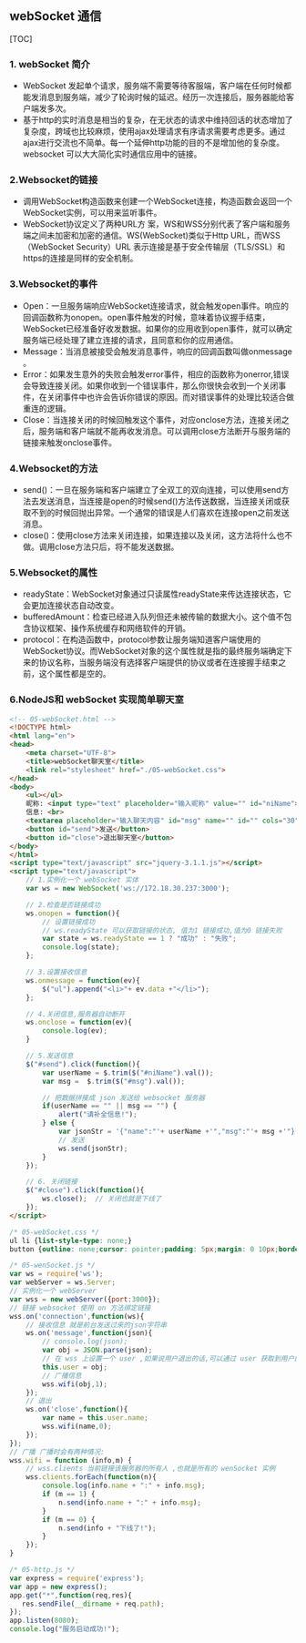 ## webSocket 通信

[TOC]

### 1. webSocket 简介

- WebSocket 发起单个请求，服务端不需要等待客服端，客户端在任何时候都能发消息到服务端，减少了轮询时候的延迟。经历一次连接后，服务器能给客户端发多次。
- 基于http的实时消息是相当的复杂，在无状态的请求中维持回话的状态增加了复杂度，跨域也比较麻烦，使用ajax处理请求有序请求需要考虑更多。通过
  ajax进行交流也不简单。每一个延伸http功能的目的不是增加他的复杂度。websocket 可以大大简化实时通信应用中的链接。

### 2.Websocket的链接

- 调用WebSocket构造函数来创建一个WebSocket连接，构造函数会返回一个WebSocket实例，可以用来监听事件。
- WebSocket协议定义了两种URL方 案，WS和WSS分别代表了客户端和服务端之间未加密和加密的通信。WS(WebSocket)类似于Http
  URL，而WSS（WebSocket
  Security）URL 表示连接是基于安全传输层（TLS/SSL）和https的连接是同样的安全机制。

### 3.Websocket的事件

- Open：一旦服务端响应WebSocket连接请求，就会触发open事件。响应的回调函数称为onopen。open事件触发的时候，意味着协议握手结束，WebSocket已经准备好收发数据。如果你的应用收到open事件，就可以确定服务端已经处理了建立连接的请求，且同意和你的应用通信。
- Message：当消息被接受会触发消息事件，响应的回调函数叫做onmessage 。
- Error：如果发生意外的失败会触发error事件，相应的函数称为onerror,错误会导致连接关闭。如果你收到一个错误事件，那么你很快会收到一个关闭事件，在关闭事件中也许会告诉你错误的原因。而对错误事件的处理比较适合做重连的逻辑。
- Close：当连接关闭的时候回触发这个事件，对应onclose方法，连接关闭之后，服务端和客户端就不能再收发消息。可以调用close方法断开与服务端的链接来触发onclose事件。

### 4.Websocket的方法

- send()：一旦在服务端和客户端建立了全双工的双向连接，可以使用send方法去发送消息，当连接是open的时候send()方法传送数据，当连接关闭或获取不到的时候回抛出异常。一个通常的错误是人们喜欢在连接open之前发送消息。
- close()：使用close方法来关闭连接，如果连接以及关闭，这方法将什么也不做。调用close方法只后，将不能发送数据。

### 5.Websocket的属性

- readyState：WebSocket对象通过只读属性readyState来传达连接状态，它会更加连接状态自动改变。
- bufferedAmount：检查已经进入队列但还未被传输的数据大小。这个值不包含协议框架、操作系统缓存和网络软件的开销。
- protocol：在构造函数中，protocol参数让服务端知道客户端使用的WebSocket协议。而WebSocket对象的这个属性就是指的最终服务端确定下来的协议名称，当服务端没有选择客户端提供的协议或者在连接握手结束之前，这个属性都是空的。

### 6.NodeJS和 webSocket 实现简单聊天室

```html
<!-- 05-webSocket.html -->
<!DOCTYPE html>
<html lang="en">
<head>
    <meta charset="UTF-8">
    <title>webSocket聊天室</title>
    <link rel="stylesheet" href="./05-webSocket.css">
</head>
<body>
    <ul></ul>
    昵称: <input type="text" placeholder="输入昵称" value="" id="niName"> <br> <br>
    信息: <br>
    <textarea placeholder="输入聊天内容" id="msg" name="" id="" cols="30" rows="10"></textarea> <br>
    <button id="send">发送</button>
    <button id="close">退出聊天室</button>
</body>
</html>
<script type="text/javascript" src="jquery-3.1.1.js"></script>
<script type="text/javascript">
    // 1.实例化一个 webSocket 实体
    var ws = new WebSocket('ws://172.18.30.237:3000');

    // 2.检查是否链接成功
    ws.onopen = function(){
        // 设置链接成功
        // ws.readyState 可以获取链接的状态, 值为1 链接成功,值为0 链接失败
        var state = ws.readyState == 1 ? "成功" : "失败";
        console.log(state);
    };

    // 3.设置接收信息
    ws.onmessage = function(ev){
        $("ul").append("<li>"+ ev.data +"</li>");
    };

    // 4.关闭信息,服务器自动断开
    ws.onclose = function(ev){
        console.log(ev);
    }

    // 5.发送信息
    $("#send").click(function(){
        var userName = $.trim($("#niName").val());
        var msg =  $.trim($("#msg").val());

        // 把数据拼接成 json 发送给 websocket 服务器
        if(userName == "" || msg == "") {
            alert("请补全信息!");
        } else {
            var jsonStr = '{"name":"'+ userName +'","msg":"'+ msg +'"}'
            // 发送
            ws.send(jsonStr);
        }
    });

    // 6. 关闭链接
    $("#close").click(function(){
        ws.close();  // 关闭也就是下线了
    });
</script>
```

```css
/* 05-webSocket.css */
ul li {list-style-type: none;}
button {outline: none;cursor: pointer;padding: 5px;margin: 0 10px;border-radius: 5px;}
```

```javascript
/* 05-wenSocket.js */
var ws = require('ws');
var webServer = ws.Server;
// 实例化一个 webServer
var wss = new webServer({port:3000});
// 链接 websocket 使用 on 方法绑定链接
wss.on('connection',function(ws){
    // 接收信息 就是前台发送过来的json字符串
    ws.on('message',function(json){
        // console.log(json);
        var obj = JSON.parse(json);
        // 在 wss 上设置一个 user ,如果说用户退出的话,可以通过 user 获取到用户的姓名
        this.user = obj;
        // 广播信息
        wss.wifi(obj,1);
    });
    // 退出
    ws.on('close',function(){
        var name = this.user.name;
        wss.wifi(name,0);
    });
});
// 广播 广播时会有两种情况:
wss.wifi = function (info,m) {
    // wss.clients 当前链接该服务器的所有人 ,也就是所有的 wenSocket 实例
    wss.clients.forEach(function(n){
        console.log(info.name + ":" + info.msg);
        if (m == 1) {
            n.send(info.name + ":" + info.msg);
        }
        if (m == 0) {
            n.send(info + "下线了!");
        }
    });
}
```

```javascript
/* 05-http.js */
var express = require('express');
var app = new express();
app.get("*",function(req,res){
   res.sendFile(__dirname + req.path);
});
app.listen(8080);
console.log("服务启动成功!");
```

